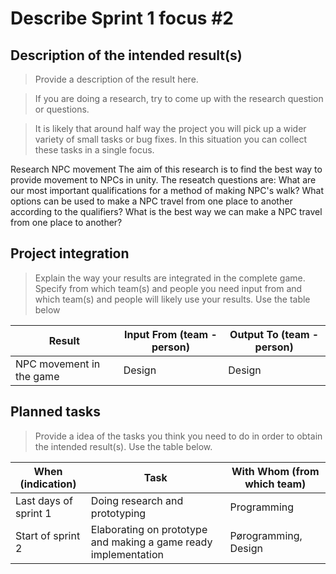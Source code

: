 # Describe Sprint 1 focus #2

## Description of the intended result(s)

> Provide a description of the result here.

> If you are doing a research, try to come up with the research question or questions.

> It is likely that around half way the project you will pick up a wider variety of small tasks or bug fixes. In this situation you can collect these tasks in a single focus. 

Research NPC movement
The aim of this research is to find the best way to provide movement to NPCs in unity. The reseatch questions are:
What are our most important qualifications for a method of making NPC's walk?
What options can be used to make a NPC travel from one place to another according to the qualifiers?
What is the best way we can make a NPC travel from one place to another?



## Project integration

> Explain the way your results are integrated in the complete game. Specify from which team(s) and people you need input from and which team(s) and people will likely use your results. Use the table below

| Result | Input From (team - person) | Output To (team - person) |
|---|---|---|
|NPC movement in the game |Design |Design |

## Planned tasks

> Provide a idea of the tasks you think you need to do in order to obtain the intended result(s). Use the table below.

| When (indication) | Task | With Whom (from which team) |
|---|---|---|
|Last days of sprint 1 |Doing research and prototyping |Programming |
|Start of sprint 2 |Elaborating on prototype and making a game ready implementation |Pørogramming, Design |